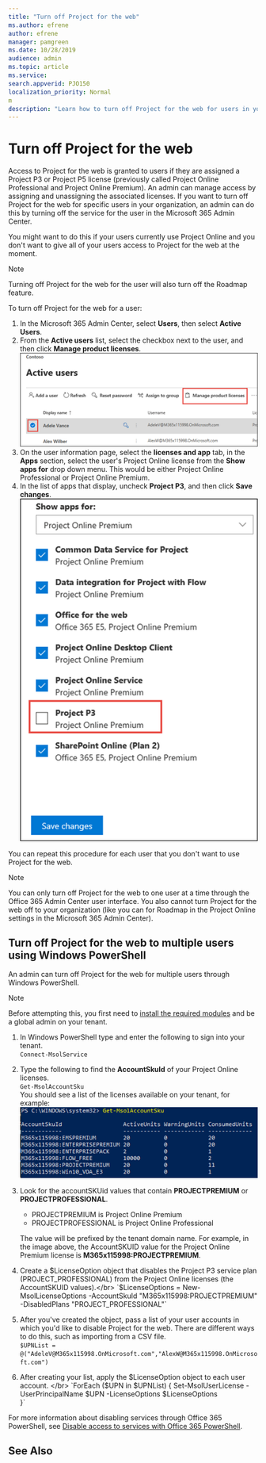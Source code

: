 ```yaml
---
title: "Turn off Project for the web"
ms.author: efrene
author: efrene
manager: pamgreen
ms.date: 10/28/2019
audience: admin
ms.topic: article
ms.service: 
search.appverid: PJO150
localization_priority: Normal
m
description: "Learn how to turn off Project for the web for users in your organization."
---
```


# Turn off Project for the web

Access to Project for the web is granted to users if they are assigned a Project P3 or Project P5 license (previously called Project Online Professional and Project Online Premium). An admin can manage access by assigning and unassigning the associated licenses. If you want to turn off Project for the web for specific users in your organization, an admin can do this by turning off the service for the user in the Microsoft 365 Admin Center.  

You might want to do this if your users currently use Project Online and you don't want to give all of your users access to Project for the web at the moment.

> [!NOTE]
> Turning off Project for the web for the user will also turn off the Roadmap feature.

To turn off Project for the web for a user:

1. In the Microsoft 365 Admin Center, select **Users**, then select **Active Users**.
2. From the **Active users** list, select the checkbox next to the user, and then click **Manage product licenses**.</br>
![Select user](media/activeusers.png)
3.  On the user information page, select the **licenses and app** tab, in the **Apps** section,  select the user's Project Online license from the **Show apps for** drop down menu. This would be either Project Online Professional or Project Online Premium.
4. In the list of apps that display, uncheck **Project P3**, and then click **Save changes**.</br>
![Select user](media/p3service.png)

You can repeat this procedure for each user that you don't want to use Project for the web.

> [!NOTE]
> You can only turn off Project for the web to one user at a time through the Office 365 Admin Center user interface.  You also cannot turn Project for the web off to your organization (like you can for Roadmap in the Project Online settings in the Microsoft 365 Admin Center).

## Turn off Project for the web to multiple users using Windows PowerShell

An admin can turn off Project for the web for multiple users through Windows PowerShell. 

> [!Note]
> Before attempting this, you first need to [install the required modules](https://docs.microsoft.com/office365/enterprise/powershell/connect-to-office-365-powershell#connect-with-the-microsoft-azure-active-directory-module-for-windows-powershell) and be a global admin on your tenant.





1. In Windows PowerShell type and enter the following to sign into your tenant.</br>
`Connect-MsolService`
2. Type the following to find the **AccountSkuId** of your Project Online licenses.</br>
`Get-MsolAccountSku`</br>
You should see a list of the licenses available on your tenant, for example:
![AccountSKUId](media/AccountSKUID.png) 
3. Look for the accountSKUid values that contain **PROJECTPREMIUM** or **PROJECTPROFESSIONAL**.
    - PROJECTPREMIUM is Project Online Premium
    - PROJECTPROFESSIONAL is Project Online Professional

    The value will be prefixed by the tenant domain name. For example, in the image above, the AccountSKUID value for the Project Online Premium license is **M365x115998:PROJECTPREMIUM**.
 4. Create a $LicenseOption object that disables the Project P3 service plan (PROJECT_PROFESSIONAL) from the Project Online licenses (the AccountSKUID values).</br>
`$LicenseOptions = New-MsolLicenseOptions -AccountSkuId "M365x115998:PROJECTPREMIUM" -DisabledPlans "PROJECT_PROFESSIONAL"`</br>
5. After you've created the object, pass a list of your user accounts in which you'd like to disable Project for the web.  There are different ways to do this, such as importing from a CSV file.</br>
`$UPNList = @("AdeleV@M365x115998.OnMicrosoft.com","AlexW@M365x115998.OnMicrosoft.com")`</br>
6. After creating your list, apply the $LicenseOption object to each user account. </br>
`ForEach ($UPN in $UPNList)
{
    Set-MsolUserLicense -UserPrincipalName $UPN -LicenseOptions $LicenseOptions    
}`
 
For more information about disabling services through Office 365 PowerShell, see [Disable access to services with Office 365 PowerShell](https://docs.microsoft.com/office365/enterprise/powershell/disable-access-to-services-with-office-365-powershell). 


## See Also
  
  



